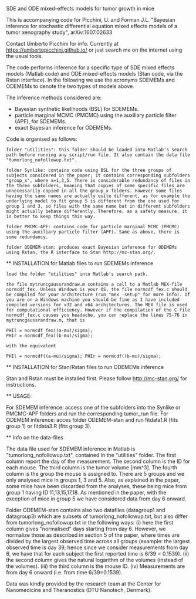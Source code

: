 SDE and ODE mixed-effects models for tumor growth in mice

This is accompanying code for Picchini, U. and Forman J.L. "Bayesian inference for stochastic differential equation mixed effects models of a tumor xenography study", arXiv:1607.02633

Contact Umberto Picchini for info. Currently at https://umbertopicchini.github.io/ or just search me on the internet using the usual tools.

The code performs inference for a specific type of SDE mixed effects models (Matlab code) and ODE mixed-effects models (Stan code, via the Rstan interface). In the following we use the acronyms SDEMEMs and ODEMEMs to denote the two types of models above.

The inference methods considered are:

- Bayesian synthetic likelihoods (BSL) for SDEMEMs.
- particle marginal MCMC (PMCMC) using the auxiliary particle filter (APF), for SDEMEMs.
- exact Bayesian inference for ODEMEMs.

Code is organised as follows:

    folder "utilities": this folder should be loaded into Matlab's search path before running any script/run file. It also contain the data file "tumorlong_nofollowup.txt".

    folder Synlike: contains code using BSL for the three groups of subjects considered in the paper; it contains corresponding subfolders "group_x", where x=1,3,5. There is considerable redundancy of files in the three subfolders, meaning that copies of some specific files are unnecessarily copied in all the group_x folders. However some files having the same names are actually quite different, as for example the underlying model to fit group 5 is different from the one used for group 1 and 3, so files with the same name but in different subfolders might actually behave differently. Therefore, as a safety measure, it is better to keep things this way.

    folder PMCMC-APF: contains code for particle marginal MCMC (PMCMC) using the auxiliary particle filter (APF). Same as above, there is some redundancy.

    folder ODEMEM-stan: produces exact Bayesian inference for ODEMEMs using Rstan, the R interface to Stan http://mc-stan.org/.

** INSTALLATION for Matlab files to run SDEMEMs inference

    load the folder "utilities" into Matlab's search path.

    the file mytruncgaussrandraw.m contains a call to a Matlab MEX-file normcdf_fex. Unless Windows is your OS, the file normcdf_fex.c should be compiled for your architecture (run "mex -setup" for more info). If you are on a Windows machine you should be fine as I have included compiled versions for x32 and x64 architectures. The MEX file is used for computational efficiency. However if the compilation of the C-file normcdf_fex.c causes you headache, you can replace the lines 75-76 in mytruncgaussrandraw.m, that is

    PHIl = normcdf_fex((a-mu)/sigma);
    PHIr = normcdf_fex((b-mu)/sigma);

    with the equivalent

    PHIl = normcdf((a-mu)/sigma); PHIr = normcdf((b-mu)/sigma);

** INSTALLATION for Stan/Rstan files to run ODEMEMs inference

Stan and Rstan must be installed first. Please follow http://mc-stan.org/ for instructions.

** USAGE:

For SDEMEM inference: access one of the subfolders into the Synlike or PMCMC-APF folders and run the corresponding tumor_run file. For ODEMEM inference: acces folder ODEMEM-stan and run fitdata1.R (fits group 1) or fitdata3.R (fits group 3).

** Info on the data-files

The data file used for SDEMEM inference in Matlab is "tumorlong_nofollowup.txt", contained in the "utilities" folder. The first column report the day of the measurement. The second column is the ID for each mouse. The third column is the tumor volume [mm^3]. The fourth column is the group the mouse is assigned to. There are 5 groups and we only analysed mice in groups 1, 3 and 5. Also, as explained in the paper, some mice have been discarded from the analyses, these being mice from group 1 having ID 11,13,15,17,18. As mentioned in the paper, with the exception of mice in group 5 we have considered data from day 6 onward.

Folder ODEMEM-stan contains also two datafiles (datagroup1 and datagroup3) which are subsets of tumorlong_nofollowup.txt, but also differ from tumorlong_nofollowup.txt in the following ways: (i) here the first column gives "normalised" days starting from day 6. However, we normalize those as described in section 5 of the paper, where times are divided by the largest observed time across all groups (example: the largest observed time is day 39; hence since we consider measurements from day 6, we have that for each subject the first reported time is 6/39 = 0.1539). (ii) the second column gives the natural logarithm of the volumes (instead of the volumes). (iii) the third column is the mouse ID. (iv) Measurements are from day 6 onward (i.e. from time 6/39=0.1539).

Data was kindly provided by the research team at the Center for Nanomedicine and Theranostics (DTU Nanotech, Denmark).
